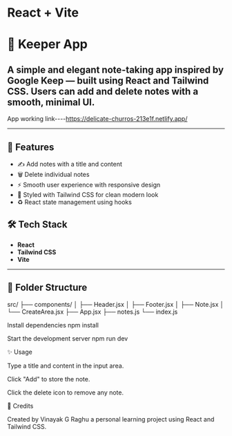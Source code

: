 # React + Vite

# 📝 Keeper App

A simple and elegant note-taking app inspired by Google Keep — built using **React** and **Tailwind CSS**. Users can add and delete notes with a smooth, minimal UI.
---

 App working link----https://delicate-churros-213e1f.netlify.app/

---

## 🚀 Features

- ✍️ Add notes with a title and content
- 🗑️ Delete individual notes 
- ⚡ Smooth user experience with responsive design
- 🎨 Styled with Tailwind CSS for clean modern look
- ♻️ React state management using hooks


## 🛠️ Tech Stack

- **React**
- **Tailwind CSS**
- **Vite** 

---

## 📂 Folder Structure
src/
├── components/
│ ├── Header.jsx
│ ├── Footer.jsx
│ ├── Note.jsx
│ └── CreateArea.jsx
├── App.jsx
├── notes.js
└── index.js

Install dependencies
npm install

Start the development server
npm run dev

✨ Usage


Type a title and content in the input area.

Click "Add" to store the note.

Click the delete icon to remove any note.


🙌 Credits



Created by Vinayak G Raghu a personal learning project using React and Tailwind CSS.
